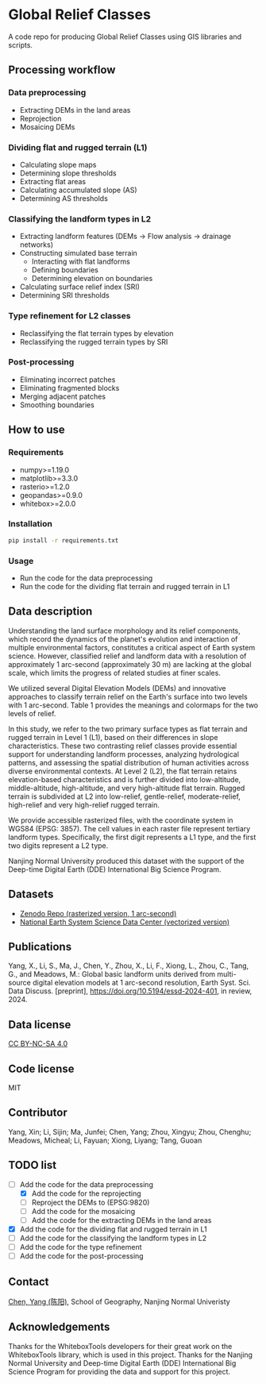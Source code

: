 # Global Relief Classes
A code repo for producing Global Relief Classes using GIS libraries and scripts.
## Processing workflow
### Data preprocessing
-  Extracting DEMs in the land areas
-  Reprojection
-  Mosaicing DEMs
### Dividing flat and rugged terrain (L1)
- Calculating slope maps
- Determining slope thresholds
- Extracting flat areas
- Calculating accumulated slope (AS)
- Determining AS thresholds
### Classifying the landform types in L2
- Extracting landform features (DEMs -> Flow analysis -> drainage networks)
- Constructing simulated base terrain
  - Interacting with flat landforms
  - Defining boundaries
  - Determining elevation on boundaries
- Calculating surface relief index (SRI)
- Determining SRI thresholds
### Type refinement for L2 classes
- Reclassifying the flat terrain types by elevation
- Reclassifying the rugged terrain types by SRI
### Post-processing
- Eliminating incorrect patches
- Eliminating fragmented blocks
- Merging adjacent patches
- Smoothing boundaries
## How to use
### Requirements
- numpy>=1.19.0
- matplotlib>=3.3.0
- rasterio>=1.2.0
- geopandas>=0.9.0
- whitebox>=2.0.0
### Installation
```bash
pip install -r requirements.txt
```
### Usage
- Run the code for the data preprocessing
- Run the code for the dividing flat terrain and rugged terrain in L1
## Data description
Understanding the land surface morphology and its relief components, which record the dynamics of the planet's evolution and interaction of multiple environmental factors, constitutes a critical aspect of Earth system science. However, classified relief and landform data with a resolution of approximately 1 arc-second (approximately 30 m) are lacking at the global scale, which limits the progress of related studies at finer scales.

We utilized several Digital Elevation Models (DEMs) and innovative approaches to classify terrain relief on the Earth's surface into two levels with 1 arc-second. Table 1 provides the meanings and colormaps for the two levels of relief.

In this study, we refer to the two primary surface types as flat terrain and rugged terrain in Level 1 (L1), based on their differences in slope characteristics. These two contrasting relief classes provide essential support for understanding landform processes, analyzing hydrological patterns, and assessing the spatial distribution of human activities across diverse environmental contexts. At Level 2 (L2), the flat terrain retains elevation-based characteristics and is further divided into low-altitude, middle-altitude, high-altitude, and very high-altitude flat terrain. Rugged terrain is subdivided at L2 into low-relief, gentle-relief, moderate-relief, high-relief and very high-relief rugged terrain.

We provide accessible rasterized files, with the coordinate system in WGS84 (EPSG: 3857). The cell values in each raster file represent tertiary landform types. Specifically, the first digit represents a L1 type, and the first two digits represent a L2 type.

Nanjing Normal University produced this dataset with the support of the Deep-time Digital Earth (DDE) International Big Science Program.
## Datasets
- [Zenodo Repo (rasterized version, 1 arc-second)](https://zenodo.org/records/15641257)
- [National Earth System Science Data Center (vectorized version)](https://nnu.geodata.cn/data/datadetails.html?dataguid=28050973505297&docId=119)
## Publications
Yang, X., Li, S., Ma, J., Chen, Y., Zhou, X., Li, F., Xiong, L., Zhou, C., Tang, G., and Meadows, M.: Global basic landform units derived from multi-source digital elevation models at 1 arc-second resolution, Earth Syst. Sci. Data Discuss. [preprint], https://doi.org/10.5194/essd-2024-401, in review, 2024.
## Data license
[CC BY-NC-SA 4.0](https://www.nationalarchives.gov.uk/doc/non-commercial-government-licence/version/2/)
## Code license
MIT
## Contributor
Yang, Xin; Li, Sijin; Ma, Junfei; Chen, Yang; Zhou, Xingyu; Zhou, Chenghu; Meadows, Micheal; Li, Fayuan; Xiong, Liyang; Tang, Guoan
## TODO list
- [ ] Add the code for the data preprocessing
  - [x] Add the code for the reprojecting
  - [ ] Reproject the DEMs to (EPSG:9820)
  - [ ] Add the code for the mosaicing
  - [ ] Add the code for the extracting DEMs in the land areas
- [x] Add the code for the dividing flat and rugged terrain in L1
- [ ] Add the code for the classifying the landform types in L2
- [ ] Add the code for the type refinement
- [ ] Add the code for the post-processing
## Contact
[Chen, Yang (陈阳)](https://cubicsyang.github.io/), School of Geography, Nanjing Normal Univeristy
## Acknowledgements
Thanks for the WhiteboxTools developers for their great work on the WhiteboxTools library, which is used in this project.
Thanks for the Nanjing Normal University and Deep-time Digital Earth (DDE) International Big Science Program for providing the data and support for this project.

